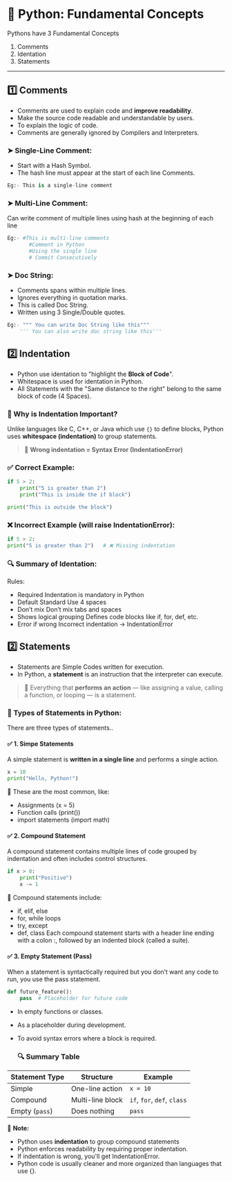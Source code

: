 # 🐍 Python: Fundamental Concepts

Pythons have 3 Fundamental Concepts
1) Comments
2) Identation
3) Statements

---

## 1️⃣ Comments

- Comments are used to explain code and **improve readability**.
- Make the source code readable and understandable by users.
- To explain the logic of code.
- Comments are generally ignored by Compilers and Interpreters.

### ➤ Single-Line Comment:
* Start with a Hash Symbol.
* The hash line must appear at the start of each line Comments.
```python
Eg:- This is a single-line comment
```
### ➤ Multi-Line Comment:
Can write comment of multiple lines using hash at the beginning of each line
```python
Eg:- #This is multi-line comments
       #Comment in Python
       #Using the single line
       # Commit Consecutively
```

### ➤ Doc String:
* Comments spans within multiple lines.
* Ignores everything in quotation marks.
* This is called Doc String.
* Written using 3 Single/Double quotes.
```python
Eg:- """ You can write Doc String like this"""
    ''' You can also write doc string like this'''
```


## 2️⃣ Indentation
- Python use identation to "highlight the **Block of Code**".
- Whitespace is used for identation in Python.
- All Statements with the "Same distance to the right" belong to the same block of code (4 Spaces).

### 🔹 Why is Indentation Important?

Unlike languages like C, C++, or Java which use `{}` to define blocks, Python uses **whitespace (indentation)** to group statements.

> 🧠 **Wrong indentation = Syntax Error (IndentationError)**


### ✅ Correct Example:
```python
if 5 > 2:
    print("5 is greater than 2")
    print("This is inside the if block")

print("This is outside the block")
  ```
### ❌ Incorrect Example (will raise IndentationError):
```python
if 5 > 2:
print("5 is greater than 2")   # ❌ Missing indentation
```

### 🔍 Summary of Identation:
Rules:
* Required	Indentation is mandatory in Python
* Default Standard	Use 4 spaces
* Don’t mix	Don’t mix tabs and spaces
* Shows logical grouping	Defines code blocks like if, for, def, etc.
* Error if wrong	Incorrect indentation → IndentationError

## 2️⃣ Statements
- Statements are Simple Codes written for execution.
- In Python, a **statement** is an instruction that the interpreter can execute.

> 🧠 Everything that **performs an action** — like assigning a value, calling a function, or looping — is a statement.


### 🔹 Types of Statements in Python:
There are three types of statements..

#### ✅ 1. **Simpe Statements**
A simple statement is **written in a single line** and performs a single action.

```python
x = 10
print("Hello, Python!")
```
🔹 These are the most common, like:
* Assignments (x = 5)
* Function calls (print())
* import statements (import math)

#### ✅ 2. Compound Statement
A compound statement contains multiple lines of code grouped by indentation and often includes control structures.
```python
if x > 0:
    print("Positive")
    x -= 1
```
🔹 Compound statements include:
* if, elif, else
* for, while loops
* try, except
* def, class
Each compound statement starts with a header line ending with a colon :, followed by an indented block (called a suite).

#### ✅ 3. Empty Statement (Pass)
When a statement is syntactically required but you don’t want any code to run, you use the pass statement.
```python 
def future_feature():
    pass  # Placeholder for future code
```
* In empty functions or classes.
* As a placeholder during development.
* To avoid syntax errors where a block is required.

  ### 🔍 Summary Table

| Statement Type   | Structure          | Example                    |
|------------------|--------------------|----------------------------|
| Simple           | One-line action    | `x = 10`                   |
| Compound         | Multi-line block   | `if`, `for`, `def`, `class` |
| Empty (`pass`)   | Does nothing       | `pass`                     |


 🧠 **Note:**  
* Python uses **indentation** to group compound statements  
* Python enforces readability by requiring proper indentation.
* If indentation is wrong, you'll get IndentationError.
* Python code is usually cleaner and more organized than languages that use {}.

